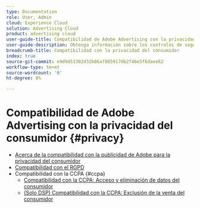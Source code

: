```yaml
---
type: Documentation
role: User, Admin
cloud: Experience Cloud
solution: Advertising Cloud
product: advertising cloud
user-guide-title: Compatibilidad de Adobe Advertising con la privacidad del consumidor
user-guide-description: Obtenga información sobre los controles de seguridad y privacidad que proporciona Adobe Advertising para ayudar a los clientes anunciantes a cumplir con las leyes de privacidad del consumidor.
breadcrumb-title: Compatibilidad con la privacidad del consumidor
index: true
source-git-commit: e9d9d51302d32b06af805917db2f46e5f6daee62
workflow-type: tm+mt
source-wordcount: '0'
ht-degree: 0%

---
```



# Compatibilidad de Adobe Advertising con la privacidad del consumidor {#privacy}

+ [Acerca de la compatibilidad con la publicidad de Adobe para la privacidad del consumidor](/help/privacy/home.md)
+ [Compatibilidad con el RGPD](/help/privacy/gdpr.md)
+ Compatibilidad con la CCPA {#ccpa}
   + [Compatibilidad con la CCPA: Acceso y eliminación de datos del consumidor](/help/privacy/ccpa/ccpa-access-delete.md)
   + [(Solo DSP) Compatibilidad con la CCPA: Exclusión de la venta del consumidor](/help/privacy/ccpa/ccpa-opt-out-of-sale.md)
